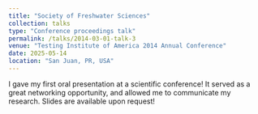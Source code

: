 ```yaml
---
title: "Society of Freshwater Sciences"
collection: talks
type: "Conference proceedings talk"
permalink: /talks/2014-03-01-talk-3
venue: "Testing Institute of America 2014 Annual Conference"
date: 2025-05-14
location: "San Juan, PR, USA"
---
```


I gave my first oral presentation at a scientific conference! It served as a great networking opportunity, and allowed me to communicate my research. Slides are available upon request!
